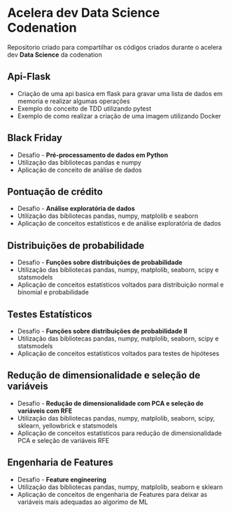 # Acelera dev Data Science Codenation
Repositorio criado para compartilhar os códigos criados durante o acelera dev **Data Science** da codenation

## Api-Flask

* Criação de uma api basica em flask para gravar uma lista de dados em memoria e realizar algumas operações
* Exemplo do conceito de TDD utilizando pytest
* Exemplo de como realizar a criação de uma imagem utilizando Docker

## Black Friday

* Desafio -  **Pré-processamento de dados em Python**
* Utilização das bibliotecas pandas e numpy
* Aplicação de conceito de análise de dados

## Pontuação de crédito

* Desafio -  **Análise exploratória de dados**
* Utilização das bibliotecas pandas, numpy, matplolib e seaborn
* Aplicação de conceitos estatísticos e de análise exploratória de dados

## Distribuições de probabilidade

* Desafio - **Funções sobre distribuições de probabilidade**
* Utilização das bibliotecas pandas, numpy, matplolib, seaborn, scipy e  statsmodels
* Aplicação de conceitos estatísticos voltados para distribuição normal e binomial e probabilidade

## Testes Estatísticos

* Desafio - **Funções sobre distribuições de probabilidade II**
* Utilização das bibliotecas pandas, numpy, matplolib, seaborn, scipy e  statsmodels
* Aplicação de conceitos estatísticos voltados para testes de hipóteses

## Redução de dimensionalidade e seleção de variáveis

* Desafio - **Redução de dimensionalidade com PCA e seleção de variáveis com RFE**
* Utilização das bibliotecas pandas, numpy, matplolib, seaborn, scipy, sklearn, yellowbrick e  statsmodels
* Aplicação de conceitos estatísticos para redução de dimensionalidade PCA e seleção de variáveis RFE

## Engenharia de Features

* Desafio - **Feature engineering**
* Utilização das bibliotecas pandas, numpy, matplolib, seaborn e sklearn
* Aplicação de conceitos de engenharia de Features para deixar as variáveis mais adequadas ao algorimo de ML

